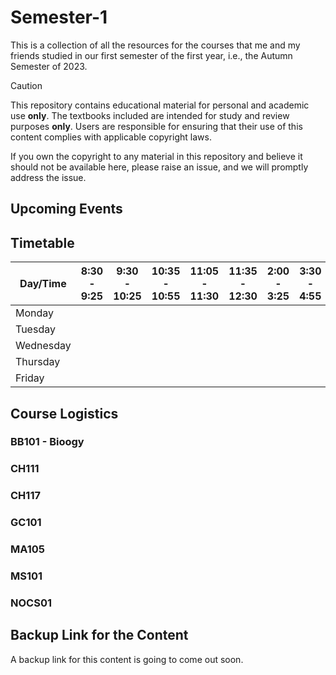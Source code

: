 # Semester-1

This is a collection of all the resources for the courses that me and my friends studied in our first semester of the first year, i.e., the Autumn Semester of 2023.

> [!CAUTION]
> This repository contains educational material for personal and academic use **only**. The textbooks included are intended for study and review purposes **only**. Users are responsible for ensuring that their use of this content complies with applicable copyright laws.
>
> If you own the copyright to any material in this repository and believe it should not be available here, please raise an issue, and we will promptly address the   issue.

## Upcoming Events

## Timetable

| Day/Time  | 8:30 - 9:25 | 9:30 - 10:25  | 10:35 - 10:55 | 11:05 - 11:30  | 11:35 - 12:30 | 2:00 - 3:25  | 3:30 - 4:55 |
| ------------- | ------------- | ------------- | ------------- | ------------- | ------------- | ------------- | ------------- |
| Monday |   |  |  |  |  |   |  |
| Tuesday |  |   |  |  |  |  |  |
| Wednesday |   |  |  |  |  |   |   |
| Thursday |  |  |   |   |  |   |  |
| Friday |   |  |  |  |  |  |  |

## Course Logistics

### BB101 - Bioogy

### CH111

### CH117

### GC101

### MA105

### MS101

### NOCS01

## Backup Link for the Content

A backup link for this content is going to come out soon.

